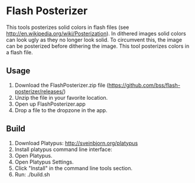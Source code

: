 # Flash Posterizer

This tools posterizes solid colors in flash files (see http://en.wikipedia.org/wiki/Posterization). 
In dithered images solid colors can look ugly as they no longer look solid. To circumvent this, the image can be posterized before dithering the image. This tool posterizes colors in a flash file.

## Usage

1. Download the FlashPosterizer.zip file (https://github.com/bss/flash-posterizer/releases/)
2. Unzip the file in your favorite location.
3. Open up FlashPosterizer.app
4. Drop a file to the dropzone in the app.

## Build

1. Download Platypus: http://sveinbjorn.org/platypus
2. Install platypus command line interface:
  1. Open Platypus.
  2. Open Platypus Settings.
  3. Click "Install" in the command line tools section.
3. Run: ./build.sh

